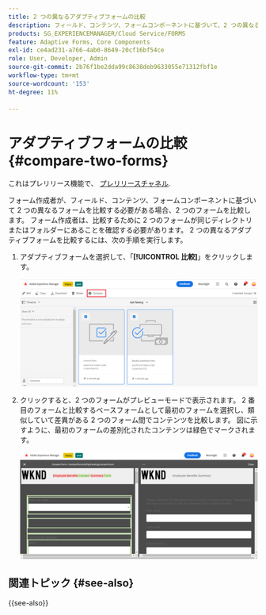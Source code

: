 ```yaml
---
title: 2 つの異なるアダプティブフォームの比較
description: フィールド、コンテンツ、フォームコンポーネントに基づいて、2 つの異なるフォームを比較します。
products: SG_EXPERIENCEMANAGER/Cloud Service/FORMS
feature: Adaptive Forms, Core Components
exl-id: ce4ad231-a766-4ab0-8649-20cf16bf54ce
role: User, Developer, Admin
source-git-commit: 2b76f1be2dda99c8638deb9633055e71312fbf1e
workflow-type: tm+mt
source-wordcount: '153'
ht-degree: 11%

---
```


# アダプティブフォームの比較 {#compare-two-forms}

<span class="preview"> これはプレリリース機能で、 [プレリリースチャネル](https://experienceleague.adobe.com/docs/experience-manager-cloud-service/content/release-notes/prerelease.html?lang=ja#new-features). </span>

フォーム作成者が、フィールド、コンテンツ、フォームコンポーネントに基づいて 2 つの異なるフォームを比較する必要がある場合、2 つのフォームを比較します。 フォーム作成者は、比較するために 2 つのフォームが同じディレクトリまたはフォルダーにあることを確認する必要があります。 2 つの異なるアダプティブフォームを比較するには、次の手順を実行します。

1. アダプティブフォームを選択して、「**[!UICONTROL 比較]**」をクリックします。

   ![ アダプティブフォームの比較 ](compare-two-forms.png)

1. クリックすると、2 つのフォームがプレビューモードで表示されます。 2 番目のフォームと比較するベースフォームとして最初のフォームを選択し、類似していて差異がある 2 つのフォーム間でコンテンツを比較します。 図に示すように、最初のフォームの差別化されたコンテンツは緑色でマークされます。

   ![ 比較されたフォーム ](compared-forms.png)

## 関連トピック {#see-also}

{{see-also}}

